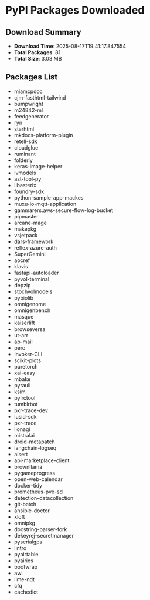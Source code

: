 # PyPI Packages Downloaded

## Download Summary
- **Download Time**: 2025-08-17T19:41:17.847554
- **Total Packages**: 81
- **Total Size**: 3.03 MB

## Packages List
- miamcpdoc
- cjm-fasthtml-tailwind
- bumpwright
- m24842-ml
- feedgenerator
- ryn
- starhtml
- mkdocs-platform-plugin
- retell-sdk
- cloudglue
- ruminant
- folderly
- keras-image-helper
- ivmodels
- ast-tool-py
- libasterix
- foundry-sdk
- python-sample-app-mackes
- muxu-io-mqtt-application
- gammarers.aws-secure-flow-log-bucket
- pipmaster
- arcane-mage
- makepkg
- vsjetpack
- dars-framework
- reflex-azure-auth
- SuperGemini
- aocref
- klavis
- fastapi-autoloader
- pyvol-terminal
- depzip
- stochvolmodels
- pybiolib
- omnigenome
- omnigenbench
- masque
- kaiserlift
- browseversa
- ut-arr
- ap-mail
- pero
- Invoker-CLI
- scikit-plots
- puretorch
- xai-easy
- mbake
- pyrauli
- ksim
- pylrctool
- tumblrbot
- pxr-trace-dev
- lusid-sdk
- pxr-trace
- lionagi
- mistralai
- droid-metapatch
- langchain-logseq
- aisert
- api-marketplace-client
- brownllama
- pygameprogress
- open-web-calendar
- docker-tidy
- prometheus-pve-sd
- detection-datacollection
- git-batch
- ansible-doctor
- xloft
- omnipkg
- docstring-parser-fork
- dekeyrej-secretmanager
- pyserialgps
- lintro
- pyairtable
- pyairios
- bootwrap
- awl
- lime-ndt
- cfq
- cachedict
